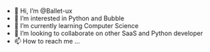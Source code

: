 - 👋 Hi, I’m @Ballet-ux
- 👀 I’m interested in Python and Bubble
- 🌱 I’m currently learning Computer Science
- 💞️ I’m looking to collaborate on other SaaS and Python developer
- 📫 How to reach me ...


<!---
Ballet-ux/Ballet-ux is a ✨ special ✨ repository because its `README.md` (this file) appears on your GitHub profile.
You can click the Preview link to take a look at your changes.
--->
